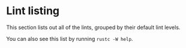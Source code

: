 # Lint listing

This section lists out all of the lints, grouped by their default lint levels.

You can also see this list by running `rustc -W help`.

